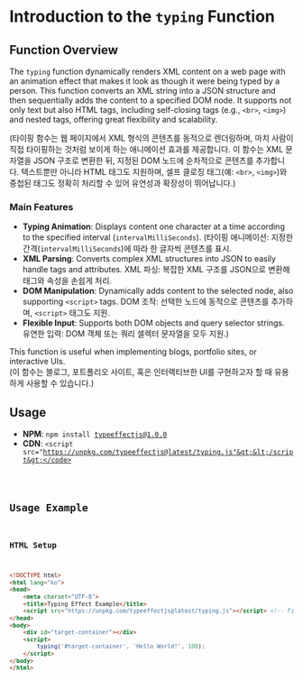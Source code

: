 # Introduction to the `typing` Function
## Function Overview
The `typing` function dynamically renders XML content on a web page with an animation effect that makes it look as though it were being typed by a person. This function converts an XML string into a JSON structure and then sequentially adds the content to a specified DOM node. It supports not only text but also HTML tags, including self-closing tags (e.g., `<br>`, `<img>`) and nested tags, offering great flexibility and scalability.   

(타이핑 함수는 웹 페이지에서 XML 형식의 콘텐츠를 동적으로 렌더링하며, 마치 사람이 직접 타이핑하는 것처럼 보이게 하는 애니메이션 효과를 제공합니다. 이 함수는 XML 문자열을 JSON 구조로 변환한 뒤, 지정된 DOM 노드에 순차적으로 콘텐츠를 추가합니다. 텍스트뿐만 아니라 HTML 태그도 지원하며, 셀프 클로징 태그(예: `<br>`, `<img>`)와 중첩된 태그도 정확히 처리할 수 있어 유연성과 확장성이 뛰어납니다.)

### Main Features
- **Typing Animation**: Displays content one character at a time according to the specified interval (`intervalMilliSeconds`).
  (타이핑 애니메이션: 지정한 간격(`intervalMilliSeconds`)에 따라 한 글자씩 콘텐츠를 표시.
- **XML Parsing**: Converts complex XML structures into JSON to easily handle tags and attributes.
  XML 파싱: 복잡한 XML 구조를 JSON으로 변환해 태그와 속성을 손쉽게 처리.
- **DOM Manipulation**: Dynamically adds content to the selected node, also supporting `<script>` tags.
  DOM 조작: 선택한 노드에 동적으로 콘텐츠를 추가하며, `<script>` 태그도 지원.
- **Flexible Input**: Supports both DOM objects and query selector strings.
  유연한 입력: DOM 객체 또는 쿼리 셀렉터 문자열을 모두 지원.)

This function is useful when implementing blogs, portfolio sites, or interactive UIs.   
(이 함수는 블로그, 포트폴리오 사이트, 혹은 인터랙티브한 UI를 구현하고자 할 때 유용하게 사용할 수 있습니다.)

## Usage
- **NPM**: <code>npm install typeeffectjs@1.0.0</code>
- **CDN**: <code>&lt;script src="https://unpkg.com/typeeffectjs@latest/typing.js"&gt;&lt;/script&gt;</code>

## Usage Example
### HTML Setup
```html
<!DOCTYPE html>
<html lang="ko">
<head>
    <meta charset="UTF-8">
    <title>Typing Effect Example</title>
    <script src="https://unpkg.com/typeeffectjs@latest/typing.js"></script> <!-- File containing the typing function -->
</head>
<body>
    <div id="target-container"></div>
    <script>
        typing('#target-container', 'Hello World!', 100);
    </script>
</body>
</html>
```
